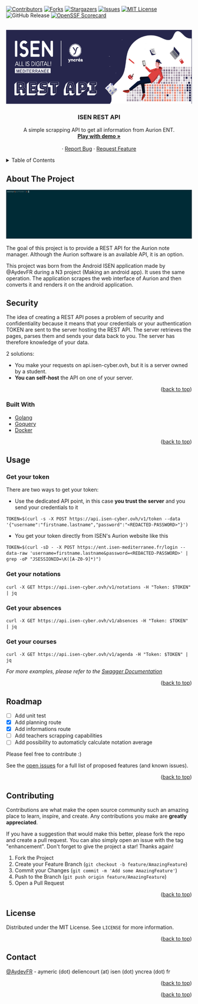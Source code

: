 <div id="top"></div>

<!-- PROJECT SHIELDS -->
<!--
*** I'm using markdown "reference style" links for readability.
*** Reference links are enclosed in brackets [ ] instead of parentheses ( ).
*** See the bottom of this document for the declaration of the reference variables
*** for contributors-url, forks-url, etc. This is an optional, concise syntax you may use.
*** https://www.markdownguide.org/basic-syntax/#reference-style-links
-->

[![Contributors][contributors-shield]][contributors-url]
[![Forks][forks-shield]][forks-url]
[![Stargazers][stars-shield]][stars-url]
[![Issues][issues-shield]][issues-url]
[![MIT License][license-shield]][license-url]
![GitHub Release](https://img.shields.io/github/v/release/AYDEV-FR/ISEN-API)
[![OpenSSF Scorecard](https://api.scorecard.dev/projects/github.com/AYDEV-FR/ISEN-API/badge)](https://scorecard.dev/viewer/?uri=github.com/AYDEV-FR/ISEN-API)

<!-- PROJECT LOGO -->
<br />
<div align="center">
  <a href="https://github.com/AYDEV-FR/ISEN-API">
    <img src="images/header.jpg" alt="Logo" height="200">
  </a>

<h3 align="center">ISEN REST API</h3>

  <p align="center">
    A simple scrapping API to get all information from Aurion ENT.
    <br />
    <a href="https://api.isen-cyber.ovh"><strong>Play with demo »</strong></a>
    <br />
    <br />
    ·
    <a href="https://github.com/AYDEV-FR/ISEN-API/issues">Report Bug</a>
    ·
    <a href="https://github.com/AYDEV-FR/ISEN-API/issues">Request Feature</a>
  </p>
</div>

<!-- TABLE OF CONTENTS -->
<details>
  <summary>Table of Contents</summary>
  <ol>
    <li>
      <a href="#about-the-project">About The Project</a>
      <ul>
        <li><a href="#security">Security concerns</a></li>
        <li><a href="#built-with">Built With</a></li>
      </ul>
    </li>
    <li><a href="#usage">Usage</a></li>
    <li><a href="#roadmap">Roadmap</a></li>
    <li><a href="#contributing">Contributing</a></li>
    <li><a href="#license">License</a></li>
    <li><a href="#contact">Contact</a></li>
  </ol>
</details>

<!-- ABOUT THE PROJECT -->

## About The Project

[![Product Name Screen Shot][product-screenshot]](https://example.com)

The goal of this project is to provide a REST API for the Aurion note manager. Although the Aurion software is an available API, it is an option.

This project was born from the Android ISEN application made by @AydevFR during a N3 project (Making an android app). It uses the same operation. The application scrapes the web interface of Aurion and then converts it and renders it on the android application.

## Security

The idea of creating a REST API poses a problem of security and confidentiality because it means that your credentials or your authentication TOKEN are sent to the server hosting the REST API. The server retrieves the pages, parses them and sends your data back to you. The server has therefore knowledge of your data.

2 solutions:

- You make your requests on api.isen-cyber.ovh, but it is a server owned by a student.
- **You can self-host** the API on one of your server.

<p align="right">(<a href="#top">back to top</a>)</p>

### Built With

- [Golang](https://go.dev/)
- [Goquery](https://github.com/PuerkitoBio/goquery)
- [Docker](https://www.docker.com)

<p align="right">(<a href="#top">back to top</a>)</p>

<!-- USAGE EXAMPLES -->

## Usage

### Get your token

There are two ways to get your token:

- Use the dedicated API point, in this case **you trust the server** and you send your credentials to it

```
TOKEN=$(curl -s -X POST https://api.isen-cyber.ovh/v1/token --data '{"username":"firstname.lastname","password":"<REDACTED-PASSWORD>"}')
```

- You get your token directly from ISEN's Aurion website like this

```
TOKEN=$(curl -sD - -X POST https://ent.isen-mediterranee.fr/login --data-raw 'username=firstname.lastname&password=<REDACTED-PASSWORD>' | grep -oP "JSESSIONID=\K([A-Z0-9]*)")
```

### Get your notations

```
curl -X GET https://api.isen-cyber.ovh/v1/notations -H "Token: $TOKEN" | jq
```

### Get your absences

```
curl -X GET https://api.isen-cyber.ovh/v1/absences -H "Token: $TOKEN" | jq
```

### Get your courses

```
curl -X GET https://api.isen-cyber.ovh/v1/agenda -H "Token: $TOKEN" | jq
```

_For more examples, please refer to the [Swagger Documentation](openapi.yml)_

<p align="right">(<a href="#top">back to top</a>)</p>

<!-- ROADMAP -->

## Roadmap

- [ ] Add unit test
- [x] Add planning route
- [x] Add informations route
- [ ] Add teachers scrapping capabilities
- [ ] Add possibility to automaticly calculate notation average

Please feel free to contribute :)

See the [open issues](https://github.com/AYDEV-FR/ISEN-API/issues) for a full list of proposed features (and known issues).

<p align="right">(<a href="#top">back to top</a>)</p>

<!-- CONTRIBUTING -->

## Contributing

Contributions are what make the open source community such an amazing place to learn, inspire, and create. Any contributions you make are **greatly appreciated**.

If you have a suggestion that would make this better, please fork the repo and create a pull request. You can also simply open an issue with the tag "enhancement".
Don't forget to give the project a star! Thanks again!

1. Fork the Project
2. Create your Feature Branch (`git checkout -b feature/AmazingFeature`)
3. Commit your Changes (`git commit -m 'Add some AmazingFeature'`)
4. Push to the Branch (`git push origin feature/AmazingFeature`)
5. Open a Pull Request

<p align="right">(<a href="#top">back to top</a>)</p>

<!-- LICENSE -->

## License

Distributed under the MIT License. See `LICENSE` for more information.

<p align="right">(<a href="#top">back to top</a>)</p>

<!-- CONTACT -->

## Contact

[@AydevFR](https://twitter.com/AydevFR) - aymeric (dot) deliencourt (at) isen (dot) yncrea (dot) fr

<p align="right">(<a href="#top">back to top</a>)</p>

<p align="right">(<a href="#top">back to top</a>)</p>

<!-- MARKDOWN LINKS & IMAGES -->
<!-- https://www.markdownguide.org/basic-syntax/#reference-style-links -->

[contributors-shield]: https://img.shields.io/github/contributors/AYDEV-FR/ISEN-API.svg
[contributors-url]: https://github.com/AYDEV-FR/ISEN-API/graphs/contributors
[forks-shield]: https://img.shields.io/github/forks/AYDEV-FR/ISEN-API.svg
[forks-url]: https://github.com/AYDEV-FR/ISEN-API/network/members
[stars-shield]: https://img.shields.io/github/stars/AYDEV-FR/ISEN-API.svg
[stars-url]: https://github.com/AYDEV-FR/ISEN-API/stargazers
[issues-shield]: https://img.shields.io/github/issues/AYDEV-FR/ISEN-API.svg
[issues-url]: https://github.com/AYDEV-FR/ISEN-API/issues
[license-shield]: https://img.shields.io/github/license/AYDEV-FR/ISEN-API.svg
[license-url]: https://github.com/AYDEV-FR/ISEN-API/blob/master/LICENSE
[product-screenshot]: images/demo.gif
